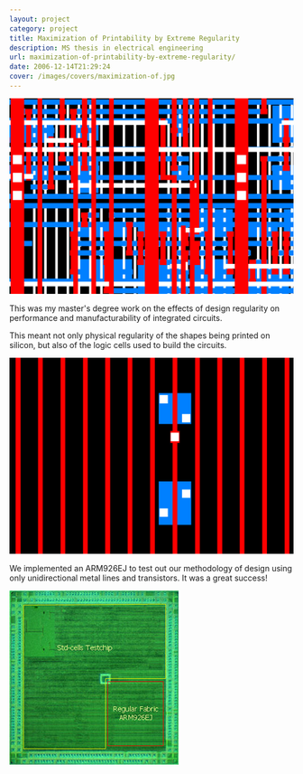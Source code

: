 ```yaml
---
layout: project
category: project
title: Maximization of Printability by Extreme Regularity
description: MS thesis in electrical engineering
url: maximization-of-printability-by-extreme-regularity/
date: 2006-12-14T21:29:24
cover: /images/covers/maximization-of.jpg
---
```

![](/images/projects/maximization-of-printability-by-extreme-regularity/22or25.jpg)

This was my master's degree work on the effects of design regularity on performance and manufacturability of integrated circuits.

This meant not only physical regularity of the shapes being printed on silicon, but also of the logic cells used to build the circuits.

![](/images/projects/maximization-of-printability-by-extreme-regularity/18.jpg)

We implemented an ARM926EJ to test out our methodology of design using only unidirectional metal lines and transistors. It was a great success!

![](/images/projects/maximization-of-printability-by-extreme-regularity/layout_ARM.jpg)
